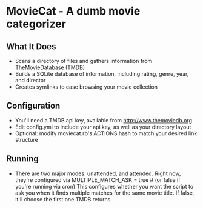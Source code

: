 MovieCat - A dumb movie categorizer
===================================

## What It Does
* Scans a directory of files and gathers information from TheMovieDatabase (TMDB)
* Builds a SQLite database of information, including rating, genre, year, and director
* Creates symlinks to ease browsing your movie collection

## Configuration
* You'll need a TMDB api key, available from http://www.themoviedb.org
* Edit config.yml to include your api key, as well as your directory layout
* Optional: modify moviecat.rb's ACTIONS hash to match your desired link structure

## Running
* There are two major modes: unattended, and attended.
  Right now, they're configured via
    MULTIPLE_MATCH_ASK = true # (or false if you're running via cron)
  This configures whether you want the script to ask you when it finds multiple
  matches for the same movie title. If false, it'll choose the first one TMDB returns

